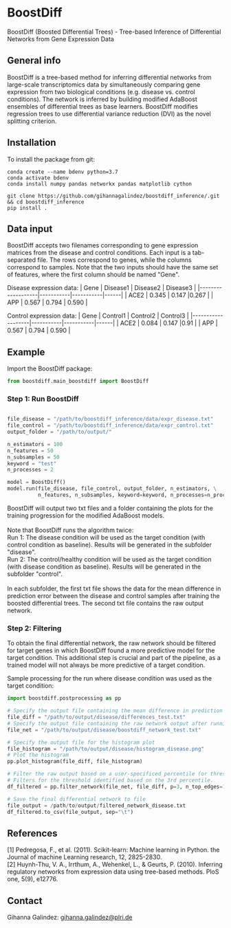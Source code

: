 # BoostDiff 
BoostDiff (Boosted Differential Trees) - Tree-based Inference of Differential Networks from Gene Expression Data


## General info
BoostDiff is a tree-based method for inferring differential networks from large-scale transcriptomics data 
by simultaneously comparing gene expression  from two biological conditions (e.g. disease vs. control conditions). 
The network is inferred by building modified AdaBoost ensembles of differential trees as base learners. BoostDiff modifies regression trees to use differential variance reduction (DVI) as the novel splitting criterion. 

## Installation

To install the package from git:

```
conda create --name bdenv python=3.7
conda activate bdenv
conda install numpy pandas networkx pandas matplotlib cython

git clone https://github.com/gihannagalindez/boostdiff_inference/.git  && cd boostdiff_inference
pip install .
```


## Data input

BoostDiff accepts two filenames corresponding to gene expression matrices from the disease and control conditions.
Each input is a tab-separated file. The rows correspond to genes, while the columns correspond to samples. Note that the two inputs should have the same set of features, where the first column should be named "Gene".

Disease expression data:
| Gene  |   Disease1   |   Disease2  | Disease3  | 
|-------------------|-----------|-----------|------|
| ACE2   | 0.345  | 0.147  |0.267 | 
| APP   | 0.567  | 0.794  | 0.590 | 

Control expression data:
| Gene  |   Control1   |   Control2  | Control3  | 
|-------------------|-----------|-----------|------|
| ACE2   | 0.084  | 0.147  |0.91 | 
| APP   | 0.567  | 0.794  | 0.590 | 


## Example


Import the BoostDiff package:

```python
from boostdiff.main_boostdiff import BoostDiff
```

### Step 1: Run BoostDiff 

```python

file_disease = "/path/to/boostdiff_inference/data/expr_disease.txt"
file_control = "/path/to/boostdiff_inference/data/expr_control.txt"
output_folder = "/path/to/output/"

n_estimators = 100
n_features = 50
n_subsamples = 50
keyword = "test"
n_processes = 2

model = BoostDiff()
model.run(file_disease, file_control, output_folder, n_estimators, \
          n_features, n_subsamples, keyword=keyword, n_processes=n_processes)

```

BoostDiff will output two txt files and a folder containing the plots for the training progression for the modified AdaBoost models.
<br />
<br /> Note that BoostDiff runs the algorithm twice:
<br /> Run 1: The disease condition will be used as the target condition (with control condition as baseline). Results will be generated in the subfolder "disease".
<br /> Run 2: The control/healthy condition will be used as the target condition (with disease condition as baseline).  Results will be generated in the subfolder "control".
<br /> <br /> In each subfolder, the first txt file shows the data for the mean difference in prediction error between the disease and control samples after training the boosted differential trees. The second txt file contains the raw output network.

###  Step 2: Filtering

To obtain the final differential network, the raw network should be filtered for target genes in which BoostDiff found a more predictive model for the target condition. This additional step is crucial and part of the pipeline, as a trained model will not always be more predictive of a target condition. 

Sample processing for the run where disease condition was used as the target condition:

```python
import boostdiff.postprocessing as pp

# Specify the output file containing the mean difference in prediction error after running the BoostDiff algorithm
file_diff = "/path/to/output/disease/differences_test.txt"
# Specify the output file containing the raw network output after running the BoostDiff algorithm
file_net = "/path/to/output/disease/boostdiff_network_test.txt"

# Specify the output file for the histogram plot
file_histogram = "/path/to/output/disease/histogram_disease.png"
# Plot the histogram
pp.plot_histogram(file_diff, file_histogram)

# Filter the raw output based on a user-specificed percentile (or threshold)
# Filters for the threshold identified based on the 3rd percentile.
df_filtered = pp.filter_network(file_net, file_diff, p=3, n_top_edges=100)

# Save the final differential network to file
file_output = /path/to/output/filtered_network_disease.txt
df_filtered.to_csv(file_output, sep="\t")
```

##  References

[1] Pedregosa, F., et al. (2011). Scikit-learn: Machine learning in Python. the Journal of machine Learning research, 12, 2825-2830.
<br /> [2] Huynh-Thu, V. A., Irrthum, A., Wehenkel, L., & Geurts, P. (2010). Inferring regulatory networks from expression data using tree-based methods. PloS one, 5(9), e12776.

## Contact 
Gihanna Galindez: gihanna.galindez@plri.de
